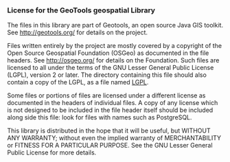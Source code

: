 ### License for the GeoTools geospatial Library

  The files in this library are part of Geotools, an open source Java GIS 
  toolkit. See http://geotools.org/ for details on the project.
  
  Files written entirely by the project are mostly covered by a copyright 
  of the Open Source Geospatial Foundation (OSGeo) as documented in the 
  file headers. See http://osgeo.org/ for details on the Foundation. Such 
  files are licensed to all under the terms of the GNU Lesser General Public 
  License (LGPL), version 2 or later. The directory containing this file 
  should also contain a copy of the LGPL, as a file named [LGPL](LGPL.md).
  
  Some files or portions of files are licensed under a different license as 
  documented in the headers of individual files. A copy of any license which 
  is not designed to be included in the file header itself should be included 
  along side this file: look for files with names such as PostgreSQL.
  
  This library is distributed in the hope that it will be useful,
  but WITHOUT ANY WARRANTY; without even the implied warranty of
  MERCHANTABILITY or FITNESS FOR A PARTICULAR PURPOSE.  See the GNU
  Lesser General Public License for more details.
